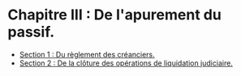 # Chapitre III : De l'apurement du passif.

- [Section 1 : Du règlement des créanciers.](section-1)
- [Section 2 : De la clôture des opérations de liquidation judiciaire.](section-2)
